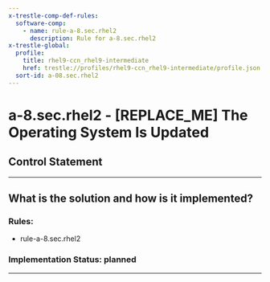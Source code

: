 ```yaml
---
x-trestle-comp-def-rules:
  software-comp:
    - name: rule-a-8.sec.rhel2
      description: Rule for a-8.sec.rhel2
x-trestle-global:
  profile:
    title: rhel9-ccn_rhel9-intermediate
    href: trestle://profiles/rhel9-ccn_rhel9-intermediate/profile.json
  sort-id: a-08.sec.rhel2
---
```


# a-8.sec.rhel2 - \[REPLACE_ME\] The Operating System Is Updated

## Control Statement

______________________________________________________________________

## What is the solution and how is it implemented?

<!-- For implementation status enter one of: implemented, partial, planned, alternative, not-applicable -->

<!-- Note that the list of rules under ### Rules: is read-only and changes will not be captured after assembly to JSON -->

<!-- Add control implementation description here for control: a-8.sec.rhel2 -->

### Rules:

  - rule-a-8.sec.rhel2

### Implementation Status: planned

______________________________________________________________________
